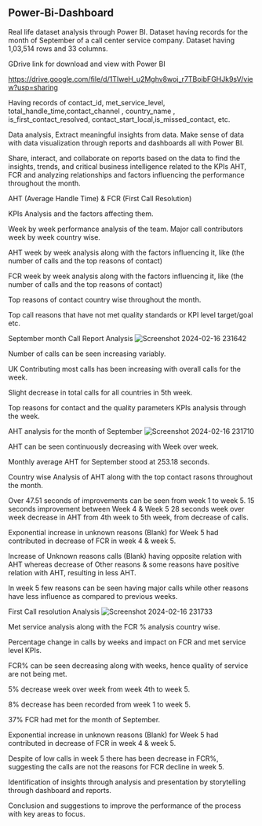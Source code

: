 ## Power-Bi-Dashboard

Real life dataset analysis through Power BI. Dataset having records for the month of September of a call center service company.
Dataset having 1,03,514 rows and 33 columns.

GDrive link for download and view with Power BI

https://drive.google.com/file/d/1TIweH_u2Mghv8woj_r7TBoibFGHJk9sV/view?usp=sharing

Having records of contact_id, met_service_level, total_handle_time,contact_channel , country_name , is_first_contact_resolved,  contact_start_local,is_missed_contact, etc.

Data analysis, Extract meaningful insights from data. Make sense of data with data visualization through reports and dashboards all with Power BI.

Share, interact, and collaborate on reports based on the data to find the insights, trends, and critical business intelligence related to the KPIs AHT, FCR and analyzing relationships and factors influencing the performance throughout the month.

AHT (Average Handle Time) & FCR (First Call Resolution)

KPIs Analysis and the factors affecting them.

Week by week performance analysis of the team.
Major call contributors week by week country wise.

AHT week by week analysis along with the factors
influencing it, like (the number of calls and the top reasons of
contact)

FCR week by week analysis along with the factors
influencing it, like (the number of calls and the top reasons of
contact)

Top reasons of contact country wise throughout the month.

Top call reasons that have not met quality standards or KPI level target/goal etc.



September month Call Report Analysis
![Screenshot 2024-02-16 231642](https://github.com/RohitJaiswal01/Power-Bi-Dashboard/assets/152694882/506f3733-0dfe-45b5-affc-f0d1e61bf254)



Number of calls can be seen increasing variably.

UK Contributing most calls has been increasing with overall calls for the week.

Slight decrease in total calls for all countries in 5th week.

Top reasons for contact and the quality parameters KPIs
analysis through the week.



AHT analysis for the month of September
![Screenshot 2024-02-16 231710](https://github.com/RohitJaiswal01/Power-Bi-Dashboard/assets/152694882/566f0e43-10dc-4d2a-a215-3a7ea567acd8)


AHT can be seen continuously decreasing with Week over week.

Monthly average AHT for September stood at 253.18 seconds.

Country wise Analysis of AHT along with the top contact rasons throughout the month. 

Over 47.51 seconds of improvements can be seen from week 1 to week 5. 15 seconds improvement between Week 4 & Week 5
28 seconds week over week decrease in AHT from 4th week to 5th week, from decrease of calls. 

Exponential increase in unknown reasons (Blank) for Week 5 had contributed in decrease of FCR in week 4 & week 5.

Increase of Unknown reasons calls (Blank) having opposite relation with AHT whereas decrease of Other reasons & some reasons have positive relation with AHT, resulting in less AHT.

In week 5  few reasons can be seen having major calls while other reasons have less influence as compared to previous weeks. 


First Call resolution Analysis
![Screenshot 2024-02-16 231733](https://github.com/RohitJaiswal01/Power-Bi-Dashboard/assets/152694882/f0b04f59-4ce8-43ee-8b6e-d3b918e3dc98)


Met service analysis along with the FCR % analysis country wise.

Percentage change in calls by weeks and impact on FCR and met service level KPIs.

FCR% can be seen decreasing along with weeks, hence quality of service are not being met.

5% decrease week over week from week 4th to week 5.

8% decrease has been recorded from week 1 to week 5. 

37% FCR had met for the month of September.  

Exponential increase in unknown reasons (Blank) for Week 5 had contributed in decrease of FCR in week 4 & week 5.

Despite of low calls in week 5 there has been decrease in FCR%, suggesting the calls are not the reasons for FCR decline in week 5. 

Identification of insights through analysis and presentation by storytelling through dashboard and reports.

Conclusion and suggestions to improve the performance of the process with key areas to focus.


